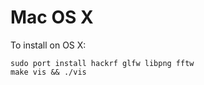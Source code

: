 Mac OS X
========
To install on OS X:

    sudo port install hackrf glfw libpng fftw
    make vis && ./vis